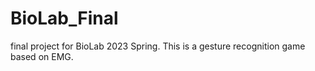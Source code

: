 # BioLab_Final
final project for BioLab 2023 Spring. This is a gesture recognition game based on EMG.
